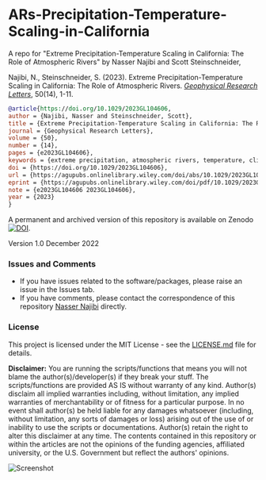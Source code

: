 # ARs-Precipitation-Temperature-Scaling-in-California
A repo for "Extreme Precipitation-Temperature Scaling in California: The Role of Atmospheric Rivers"
by Nasser Najibi and Scott Steinschneider, 

Najibi, N., Steinschneider, S. (2023). Extreme Precipitation-Temperature Scaling in California: The Role of Atmospheric Rivers. *[Geophysical Research Letters](https://doi.org/10.1029/2023GL104606)*, 50(14), 1-11.
```bibtex
@article{https://doi.org/10.1029/2023GL104606,
author = {Najibi, Nasser and Steinschneider, Scott},
title = {Extreme Precipitation-Temperature Scaling in California: The Role of Atmospheric Rivers},
journal = {Geophysical Research Letters},
volume = {50},
number = {14},
pages = {e2023GL104606},
keywords = {extreme precipitation, atmospheric rivers, temperature, climate change, Clausius-Clapeyron relationship, California},
doi = {https://doi.org/10.1029/2023GL104606},
url = {https://agupubs.onlinelibrary.wiley.com/doi/abs/10.1029/2023GL104606},
eprint = {https://agupubs.onlinelibrary.wiley.com/doi/pdf/10.1029/2023GL104606},
note = {e2023GL104606 2023GL104606},
year = {2023}
}

```

A permanent and archived version of this repository is available on Zenodo [![DOI](https://zenodo.org/badge/DOI/10.5281/zenodo.7390731.svg)](https://doi.org/10.5281/zenodo.7390731).

Version 1.0 December 2022

### Issues and Comments

- If you have issues related to the software/packages, please raise an issue in the Issues tab.
- If you have comments, please contact the correspondence of this repository [Nasser Najibi](https://nassernajibi.com) directly.

### License
This project is licensed under the MIT License - see the [LICENSE.md](https://github.com/nassernajibi/Extreme-Precipitation-Temperature-Scaling-in-California/blob/243546f5fdb41a383e51c5e7904af5faa8d1422d/LICENSE.md) file for details.

**Disclaimer:**
You are running the scripts/functions that means you will not blame the author(s)/developer(s) if they break your stuff.
The scripts/functions are provided AS IS without warranty of any kind. Author(s) disclaim all implied warranties including, without limitation, any implied warranties of merchantability or of fitness for a particular purpose. 
In no event shall author(s) be held liable for any damages whatsoever (including, without limitation, any sorts of damages or loss) arising out of the use of or inability to use the scripts or documentations.
Author(s) retain the right to alter this disclaimer at any time.
The contents contained in this repository or within the articles are not the opinions of the funding agencies, affiliated university, or the U.S. Government but reflect the authors' opinions.

![Screenshot](https://brand.cornell.edu/assets/images/examples/trademarks/brand_registered.svg)
